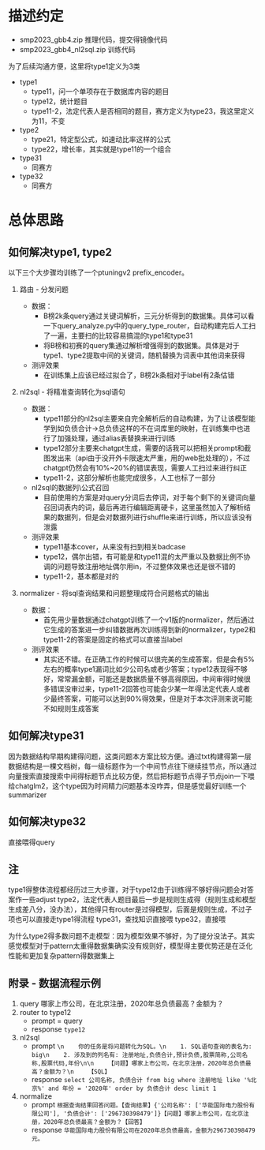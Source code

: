 # 描述约定
- smp2023_gbb4.zip 推理代码，提交得镜像代码
- smp2023_gbb4_nl2sql.zip 训练代码

为了后续沟通方便，这里将type1定义为3类
* type1
    * type11，问一个单项存在于数据库内容的题目
    * type12，统计题目
    * type11-2，法定代表人是否相同的题目，赛方定义为type23，我这里定义为11，不变
* type2
    * type21，特定型公式，如速动比率这样的公式
    * type22，增长率，其实就是type11的一个组合
* type31
    * 同赛方
* type32
    * 同赛方


# 总体思路

## 如何解决type1, type2
以下三个大步骤均训练了一个ptuningv2 prefix_encoder。
1. 路由 - 分发问题
    * 数据：
        * B榜2k条query通过关键词解析，三元分析得到的数据集。具体可以看一下query_analyze.py中的query_type_router，自动构建完后人工扫了一遍，主要扫的比较容易搞混的type1和type31
        * 将B榜和初赛的query集通过解析增强得到的数据集。具体是对于type1、type2提取中间的关键词，随机替换为词表中其他词来获得
    * 测评效果
        * 在训练集上应该已经过拟合了，B榜2k条相对于label有2条估错

2. nl2sql - 将精准查询转化为sql语句
    * 数据：
        * type11部分的nl2sql主要来自完全解析后的自动构建，为了让该模型能学到如负债合计->总负债这样的不在词库里的映射，在训练集中也进行了加强处理，通过alias表替换来进行训练
        * type12部分主要来chatgpt生成，需要的话我可以把相关prompt和截图发出来（api由于没开外卡限速太严重，用的web批处理的），不过chatgpt仍然会有10%~20%的错误表现，需要人工扫过来进行纠正
        * type11-2，这部分解析也能完成很多，人工也标了一部分
    * nl2sql的数据列\公式召回
        * 目前使用的方案是对query分词后去停词，对于每个剩下的关键词向量召回词表内的词，最后再进行编辑距离硬卡，这里虽然加入了解析结果的数据列，但是会对数据列进行shuffle来进行训练，所以应该没有泄露
    * 测评效果
        * type11基本cover，从来没有扫到相关badcase
        * type12，偶尔出错，有可能是和type11混的太严重以及数据比例不协调的问题导致注册地址偶尔用in，不过整体效果也还是很不错的
        * type11-2，基本都是对的
3. normalizer - 将sql查询结果和问题整理成符合问题格式的输出
    * 数据：
        * 首先用少量数据通过chatgpt训练了一个v1版的normalizer，然后通过它生成的答案进一步纠错数据再次训练得到新的normalizer，type2和type11-2的答案是固定的格式可以直接当label
    * 测评效果
        * 其实还不错。在正确工作的时候可以很完美的生成答案，但是会有5%左右的概率type1漏词比如少公司名或者少答案；type12表现得不够好，常常漏金额，可能还是数据质量不够高得原因，中间审得时候很多错误没审过来，type11-2回答也可能会少某一年得法定代表人或者少最终答案，可能可以达到90%得效果，但是对于本次评测来说可能不如规则生成答案

## 如何解决type31
因为数据结构早期构建得问题，这类问题本方案比较方便。通过txt构建得第一层数据结构是一棵文档树，每一级标题作为一个中间节点往下继续挂节点，所以通过向量搜索直接搜索中间得标题节点比较方便，然后把标题节点得子节点join一下喂给chatglm2，这个type因为时间精力问题基本没咋弄，但是感觉最好训练一个summarizer

## 如何解决type32
直接喂得query

## 注
type1得整体流程都经历过三大步骤，对于type12由于训练得不够好得问题会对答案作一些adjust
type2，法定代表人题目最后一步是规则生成得（规则生成和模型生成差八分，没办法），其他得只有router是过得模型，后面是规则生成，不过子项也可以直接走type1得流程
type31，查找知识直接喂
type32，直接喂

为什么type2得多数问题不走模型：因为模型效果不够好，为了提分没法子。其实感觉模型对于pattern太重得数据集确实没有规则好，模型得主要优势还是在泛化性能和更加复杂pattern得数据集上

## 附录 - 数据流程示例
1. query 
    哪家上市公司，在北京注册，2020年总负债最高？金额为？
2. router to type12
    * prompt
        = query
    * response
        `type12`
3. nl2sql
    * prompt
        `\n    你的任务是将问题转化为SQL。\n    1. SQL语句查询的表名为: big\n    2. 涉及到的列名有: 注册地址,负债合计,预计负债,股票简称,公司名称,股票代码,年份\n\n    【问题】哪家上市公司，在北京注册，2020年总负债最高？金额为？\n    【SQL】`
    * response
        `select 公司名称, 负债合计 from big where 注册地址 like '%北京%' and 年份 = '2020年' order by 负债合计 desc limit 1`
4. normalize
    * prompt
        `根据查询结果回答问题。【查询结果】{'公司名称': ['华能国际电力股份有限公司'], '负债合计': ['296730398479']}【问题】哪家上市公司，在北京注册，2020年总负债最高？金额为？【回答】`
    * response
        `华能国际电力股份有限公司在2020年总负债最高，金额为296730398479元。`


